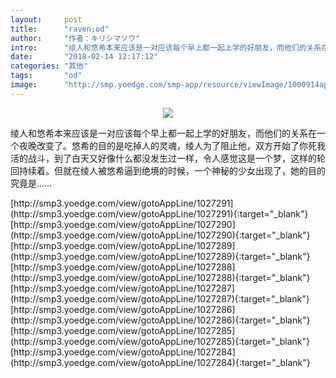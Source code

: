 ```yaml
---
layout:     post
title:      "raven;od"
author:     "作者：キリシマソウ"
intro:      "绫人和悠希本来应该是一对应该每个早上都一起上学的好朋友，而他们的关系在一个夜晚改变了。悠希的目的是吃掉人的灵魂，绫人为了阻止他，双方开始了你死我活的战斗，到了白天又好像什么都没发生过一样，令人感觉这是一个梦，这样的轮回持续着。但就在绫人被悠希逼到绝境的时候，一个神秘的少女出现了，她的目的究竟是……"
date:       "2018-02-14 12:17:12"
categories: "其他"
tags:       "od"
image:      "http://smp.yoedge.com/smp-app/resource/viewImage/1000914appline.png"
---
```

<div style="text-align: center">
<p><img src="http://smp.yoedge.com/smp-app/resource/viewImage/1000914appline.png"/></p>
</div>
<p class="post-meta">
<span>绫人和悠希本来应该是一对应该每个早上都一起上学的好朋友，而他们的关系在一个夜晚改变了。悠希的目的是吃掉人的灵魂，绫人为了阻止他，双方开始了你死我活的战斗，到了白天又好像什么都没发生过一样，令人感觉这是一个梦，这样的轮回持续着。但就在绫人被悠希逼到绝境的时候，一个神秘的少女出现了，她的目的究竟是……</span>
</p>
[http://smp3.yoedge.com/view/gotoAppLine/1027291](http://smp3.yoedge.com/view/gotoAppLine/1027291){:target="_blank"}
[http://smp3.yoedge.com/view/gotoAppLine/1027290](http://smp3.yoedge.com/view/gotoAppLine/1027290){:target="_blank"}
[http://smp3.yoedge.com/view/gotoAppLine/1027289](http://smp3.yoedge.com/view/gotoAppLine/1027289){:target="_blank"}
[http://smp3.yoedge.com/view/gotoAppLine/1027288](http://smp3.yoedge.com/view/gotoAppLine/1027288){:target="_blank"}
[http://smp3.yoedge.com/view/gotoAppLine/1027287](http://smp3.yoedge.com/view/gotoAppLine/1027287){:target="_blank"}
[http://smp3.yoedge.com/view/gotoAppLine/1027286](http://smp3.yoedge.com/view/gotoAppLine/1027286){:target="_blank"}
[http://smp3.yoedge.com/view/gotoAppLine/1027285](http://smp3.yoedge.com/view/gotoAppLine/1027285){:target="_blank"}
[http://smp3.yoedge.com/view/gotoAppLine/1027284](http://smp3.yoedge.com/view/gotoAppLine/1027284){:target="_blank"}


